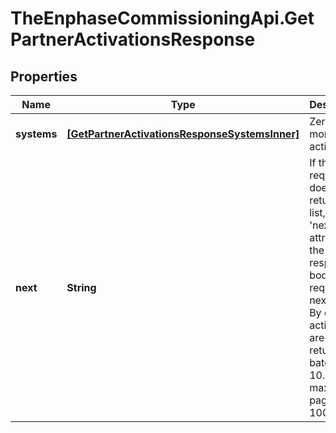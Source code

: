 # TheEnphaseCommissioningApi.GetPartnerActivationsResponse

## Properties

Name | Type | Description | Notes
------------ | ------------- | ------------- | -------------
**systems** | [**[GetPartnerActivationsResponseSystemsInner]**](GetPartnerActivationsResponseSystemsInner.md) | Zero or more activations. | [optional] 
**next** | **String** | If the first request does not return a full list, use the &#39;next&#39; attribute in the response body to request the next page. By default, activations are returned in batches of 10. The maximum page size is 1000. | [optional] 


